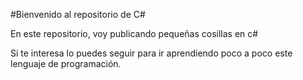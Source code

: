 #Bienvenido al repositorio de C#
<p>En este repositorio, voy publicando pequeñas cosillas en c# <p>
<p>Si te interesa lo puedes seguir para ir aprendiendo poco a poco este lenguaje de programación.<p>